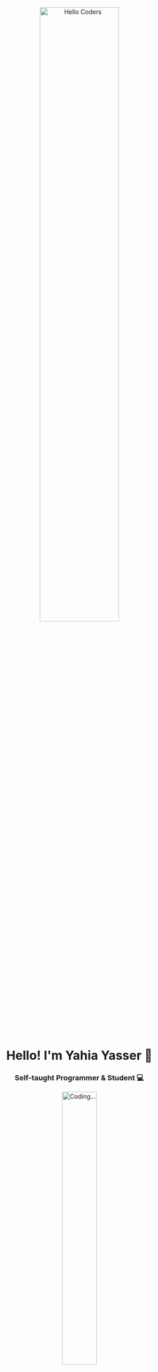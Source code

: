 <div align="center">

  <img src="https://github.com/SP-XD/SP-XD/blob/main/images/hellocoders_rounded.gif?raw=true" width="60%" alt="Hello Coders" />
  
  <h1>Hello! I'm Yahia Yasser 👋</h1>
  <h3>Self-taught Programmer & Student 💻</h3>
  
  <img src="https://github.com/SP-XD/SP-XD/blob/main/images/dev-working_rounded.gif?raw=true" width="40%" alt="Coding..." />

  <!-- 🔻 CONNECT SECTION MOVED HERE -->
  <br><br>
  <h3>📬 Connect With Me</h3>

  <p align="center">
    <a href="https://t.me/yahia_yasser" target="_blank">
      <img src="https://img.shields.io/badge/Telegram-2CA5E0?style=for-the-badge&logo=telegram&logoColor=white"/>
    </a>
    <a href="https://www.linkedin.com/in/yahia-yasser" target="_blank">
      <img src="https://img.shields.io/badge/LinkedIn-0077B5?style=for-the-badge&logo=linkedin&logoColor=white"/>
    </a>
    <a href="https://www.instagram.com/yahia.yasser" target="_blank">
      <img src="https://img.shields.io/badge/Instagram-E4405F?style=for-the-badge&logo=instagram&logoColor=white"/>
    </a>
    <a href="https://www.facebook.com/yahia.yasser" target="_blank">
      <img src="https://img.shields.io/badge/Facebook-1877F2?style=for-the-badge&logo=facebook&logoColor=white"/>
    </a>
    <a href="https://www.tiktok.com/@yahia.yasser" target="_blank">
      <img src="https://img.shields.io/badge/TikTok-000000?style=for-the-badge&logo=tiktok&logoColor=white"/>
    </a>
    <a href="mailto:yahia.yasser@email.com" target="_blank">
      <img src="https://img.shields.io/badge/Gmail-D14836?style=for-the-badge&logo=gmail&logoColor=white"/>
    </a>
  </p>
</div>

---

### 🧠 Currently Learning:
- HTML, CSS, Python  
- Java, C++, OOP, Data Structures  
- Git, Command Line, Programming Basics  

---

### 🛠️ Tools & Technologies I Use:

![Python](https://img.shields.io/badge/Python-FFD43B?style=flat&logo=python&logoColor=darkgreen)
![Java](https://img.shields.io/badge/Java-ED8B00?style=flat&logo=java&logoColor=white)
![C++](https://img.shields.io/badge/C++-00599C?style=flat&logo=c%2B%2B&logoColor=white)
![HTML5](https://img.shields.io/badge/HTML5-E34F26?style=flat&logo=html5&logoColor=white)
![CSS3](https://img.shields.io/badge/CSS3-1572B6?style=flat&logo=css3&logoColor=white)
![Git](https://img.shields.io/badge/Git-F05032?style=flat&logo=git&logoColor=white)
![Linux](https://img.shields.io/badge/Linux-FCC624?style=flat&logo=linux&logoColor=black)
![Command Line](https://img.shields.io/badge/Command%20Line-000000?style=flat&logo=gnu-bash&logoColor=white)
![VS Code](https://img.shields.io/badge/Visual%20Studio%20Code-0078D4?style=flat&logo=visual-studio-code&logoColor=white)

---

### 📊 GitHub Stats

<div align="center">

<img src="https://github-readme-stats.vercel.app/api?username=Yahia-Yasser&show_icons=true&theme=radical" width="45%">
<img src="https://github-readme-stats.vercel.app/api/top-langs/?username=Yahia-Yasser&layout=compact&theme=radical" width="45%">

</div>

---

<div align="center">
  
> “Keep coding, keep growing.” 🌱  
> — Yahia Yasser

</div>
